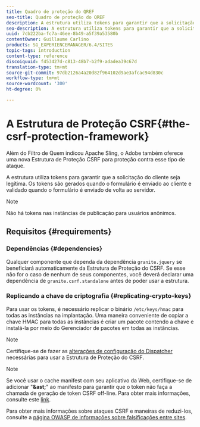 ```yaml
---
title: Quadro de proteção do QREF
seo-title: Quadro de proteção do QREF
description: A estrutura utiliza tokens para garantir que a solicitação do cliente seja legítima
seo-description: A estrutura utiliza tokens para garantir que a solicitação do cliente seja legítima
uuid: 7cb222ba-fc7a-46ee-8b49-a5f39a53580b
contentOwner: Guillaume Carlino
products: SG_EXPERIENCEMANAGER/6.4/SITES
topic-tags: introduction
content-type: reference
discoiquuid: f453427d-c813-48b7-b2f9-adadea39c67d
translation-type: tm+mt
source-git-commit: 97db2126a4a20d82f964102d9ae3afcac94d830c
workflow-type: tm+mt
source-wordcount: '300'
ht-degree: 0%

---
```



# A Estrutura de Proteção CSRF{#the-csrf-protection-framework}

Além do Filtro de Quem indicou Apache Sling, o Adobe também oferece uma nova Estrutura de Proteção CSRF para proteção contra esse tipo de ataque.

A estrutura utiliza tokens para garantir que a solicitação do cliente seja legítima. Os tokens são gerados quando o formulário é enviado ao cliente e validado quando o formulário é enviado de volta ao servidor.

>[!NOTE]
>
>Não há tokens nas instâncias de publicação para usuários anônimos.

## Requisitos {#requirements}

### Dependências {#dependencies}

Qualquer componente que dependa da dependência `granite.jquery` se beneficiará automaticamente da Estrutura de Proteção do CSRF. Se esse não for o caso de nenhum de seus componentes, você deverá declarar uma dependência de `granite.csrf.standalone` antes de poder usar a estrutura.

### Replicando a chave de criptografia {#replicating-crypto-keys}

Para usar os tokens, é necessário replicar o binário `/etc/keys/hmac` para todas as instâncias na implantação. Uma maneira conveniente de copiar a chave HMAC para todas as instâncias é criar um pacote contendo a chave e instalá-la por meio do Gerenciador de pacotes em todas as instâncias.

>[!NOTE]
>
>Certifique-se de fazer as [alterações de configuração do Dispatcher](https://helpx.adobe.com/experience-manager/dispatcher/user-guide.html) necessárias para usar a Estrutura de Proteção do CSRF.

>[!NOTE]
>
>Se você usar o cache manifest com seu aplicativo da Web, certifique-se de adicionar &quot;**&amp;ast;**&quot; ao manifesto para garantir que o token não faça a chamada de geração de token CSRF off-line. Para obter mais informações, consulte este [link](https://www.w3.org/TR/offline-webapps/).
>
>Para obter mais informações sobre ataques CSRF e maneiras de reduzi-los, consulte a [página OWASP de informações sobre falsificações entre sites](https://owasp.org/www-community/attacks/csrf).
